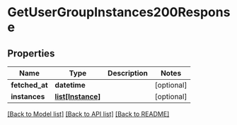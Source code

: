 # GetUserGroupInstances200Response


## Properties
Name | Type | Description | Notes
------------ | ------------- | ------------- | -------------
**fetched_at** | **datetime** |  | [optional] 
**instances** | [**list[Instance]**](Instance.md) |  | [optional] 

[[Back to Model list]](../README.md#documentation-for-models) [[Back to API list]](../README.md#documentation-for-api-endpoints) [[Back to README]](../README.md)


